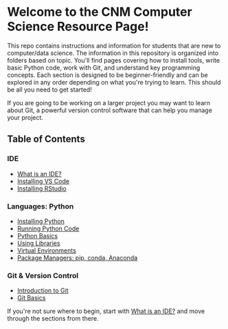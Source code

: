 # Welcome to the CNM Computer Science Resource Page!

This repo contains instructions and information for students that are new to computer/data science. The information in this repository is organized into folders based on topic. You'll find pages covering how to install tools, write basic Python code, work with Git, and understand key programming concepts. Each section is designed to be beginner-friendly and can be explored in any order depending on what you're trying to learn. This should be all you need to get started!

If you are going to be working on a larger project you may want to learn about Git, a powerful version control software that can help you manage your project.

## Table of Contents

### IDE

- [What is an IDE?](ide/ide.md)
- [Installing VS Code](ide/vscode_install.md)
- [Installing RStudio](ide/rstudio_install.md)

### Languages: Python

- [Installing Python](languages/python/install.md)
- [Running Python Code](languages/python/running_python.md)
- [Python Basics](languages/python/python_basics.md)
- [Using Libraries](languages/python/libraries.md)
- [Virtual Environments](languages/python/virtual_environments.md)
- [Package Managers: pip, conda, Anaconda](languages/python/package_managers.md)

### Git & Version Control

- [Introduction to Git](git/git.md)
- [Git Basics](git/git_basics.md)

If you're not sure where to begin, start with [What is an IDE?](ide/ide.md) and move through the sections from there.
